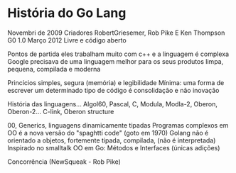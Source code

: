 # História do Go Lang

Novembri de 2009
Criadores RobertGriesemer, Rob Pike E Ken Thompson
G0 1.0 Março 2012
Livre e código aberto

Pontos de partida
eles trabalham muito com c++ e a linguagem é complexa
Google precisava de uma linguagem melhor para os seus produtos
limpa, pequena, compilada e moderna

Princícios
simples, segura (memória) e legibilidade
Mínima: uma forma de escrever um determinado tipo de código
é consolidação e não inovação

História das linguagens...
Algol60, Pascal, C, Modula, Modla-2, Oberon, Oberon-2...
C-link, Oberon structure

00, Generics, linguagens dinamicamente tipadas
Programas complexos em OO é a nova versão do "spaghtti code" (goto em 1970)
Golang não é orientado a objetos, fortemente tipada, compilada, (não é interpretada)
Inspirado no smalltalk
OO em Go: Métodos e Interfaces (únicas adições)

Concorrência (NewSqueak - Rob Pike)
